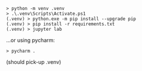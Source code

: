 ```
> python -m venv .venv
> .\.venv\Scripts\Activate.ps1
(.venv) > python.exe -m pip install --upgrade pip
(.venv) > pip install -r requirements.txt
(.venv) > jupyter lab
```

...or using pycharm:
```
> pycharm .
```
(should pick-up .venv)

